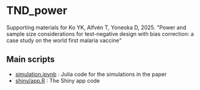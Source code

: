 # TND_power
Supporting materials for Ko YK, Alfvén T, Yoneoka D, 2025. "Power and sample size considerations for test-negative design with bias correction: a case study on the world first malaria vaccine" <br>

## Main scripts
- [simulation.ipynb](https://github.com/KoKYura/TND_power/blob/main/simulation.ipynb) : Julia code for the simulations in the paper 
- [shiny/app.R](https://github.com/KoKYura/TND_power/tree/main/shiny/app) : The Shiny app code 
